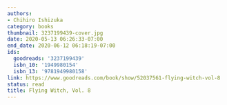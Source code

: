 ```yaml
---
authors:
- Chihiro Ishizuka
category: books
thumbnail: 3237199439-cover.jpg
date: 2020-05-13 06:26:33-07:00
end_date: 2020-06-12 06:18:19-07:00
ids:
  goodreads: '3237199439'
  isbn_10: '1949980154'
  isbn_13: '9781949980158'
link: https://www.goodreads.com/book/show/52037561-flying-witch-vol-8
status: read
title: Flying Witch, Vol. 8
---
```

